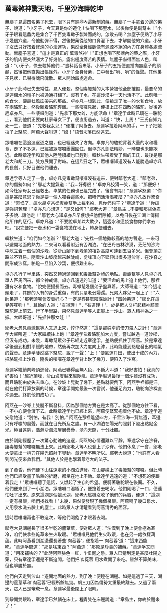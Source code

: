 萬毒煞神驚天地，千里沙海轉乾坤
------------------------------

無塵子見這四名弟子死去，眼下只有銅鼎內這新制的藥。無塵子一手拿着旁邊的弟子，說道："小牙子，今天算是你的造化！快喝下那聖水，以後你便是副幫主！"小牙子眼看這鼎內是集合了千百隻毒蠍子製煉而成的，怎敢去喝？無塵子便點了小牙子幾個穴道，令他動彈不得，然後把藥從他的口鼻灌下去，才解開他的穴道。小牙子沒法只好按着修煉的心法運功，果然全身經脈像有源源不絕的內力在身體各處流動。無塵子喜道："這才是真正的'萬毒煞神'！"正想也喝下那鼎內的藥之際，小牙子的肌肉便突然漲大了好幾倍，露出極度痛苦的表情。無塵子嚇得面無人色，叫道："小牙子，快去殺掉他們..."豈料話音未落，小牙子的五指便直插向無塵子的頭顱，然後把他直拋出帳篷外。小牙子全身發紫，口中發出"嗬、嗬"的怪聲。其他弟子見狀，已嚇得魂飛魄散。眾人開始四處逃命。

小牙子此時已失去常性，見人便殺。整個毒蠍幫的大本營被他全部摧毀，最要命的是連儲水的壇子也被通通打翻了。沒有了水，在這沙漠中一天也活不了。此刻唯一的食水，便是杜風笙帶來的那些。卓亦凡一想到此，便搶走了唯一的水和食物，放在兩駱駝上，然後騎着駱駝奔離。一些嘍囉見狀，便搶上正在四散的駱駝，從後追趕卓亦凡。一些嘍囉則道："先拿下那女的，方能活命！"章達孚此時已騎在一駱駝上，看到他們正要向杜家母女下手，便直衝過去，叫道："快，上馬！"王氏自知九死一生，便道："先救我女兒！"便推了阿燕去。章達孚拉着阿燕的手，一下子把她拉了上駱駝，阿燕大聲叫道："娘！"語音未落已然遠去。

眾嘍囉在這追追逐逐之間，也已經迷失了方向。卓亦凡的駱駝背着大量的水和糧食，走了不多遠，已經被眾嘍囉團團圍住，但卓亦凡劍法精妙，一時間也未能欺近。此時章達孚和其他人陸陸續續也已趕到。韓秋生帶着受了傷的王氏，最後是鄔老大和胡三刀。雙方展開了對峙。在這烈日之下，眾嘍囉知道沒有人能勝過卓亦凡的長劍，只好目送他們離去。

章達孚等人走了一會，卓亦凡見毒蠍幫嘍囉沒有追來，便對鄔老大道："鄔老弟，你的傷勢如何？"鄔老大提氣道："我...好得很！"卓亦凡狡猾一笑，道："那便好！如今杜家母女已經救出，卓某的任務也已經完成了，後會有期！"章達孚怒道："你這是甚麼意思？你是要一個人獨吞這些水，把咱們活活渴死麼？"卓亦凡故作驚奇道："奇怪了，這水是卓某從毒蠍幫手上搶來的，與你們何干？"章達孚道："你這是強詞奪理！"卓亦凡心想道："是又如何？"鄔老大道："章島主...不要和那些偽君子多說...讓他走！"鄔老大心知卓亦凡早便想把他們除掉，以免日後在江湖上傳揚他所作的惡行。卓亦凡道："不要說卓某以大欺少，這壺水和這袋食物你們拿去吧。"說完便把一壺水和一袋食物拋在地上，轉身便離去。

韓秋生道："咱們如今怎辦？"鄔老大道："先找一個地勢較高的地方暫避，一來可以避開地面的熱力，二來可以看看附近有否湖泊。"在巴丹吉林沙漠，茫茫的沙海中屹立着一個個的沙峰，從沙山腳下到峰頂的相對高度可達到五百多米。但登頂之路並不容易。隨着沙山坡度越來越陡峭，從峰頂向下延伸出很多道沙脊，在沙脊之間形成沙窩。駱駝一旦陷入沙窩，便很難出來。

卓亦凡行了半里路，突然又轉過頭回到和毒蠍幫對峙的地點。毒蠍幫等人見卓亦凡單人匹馬回來，都全神戒備。卓亦凡遠遠的叫道："要活命的馬上追上他們，那裡還有水和食物。"說完便揚長而去。毒蠍幫幾個弟子盤算着。大師哥道："如今這老頭走了，其餘的人有的身受重傷，有的只是老弱婦孺。兄弟大夥兒一起上了！"六師弟道："那老頭哪會安着好心？一定是有甚麼陰謀詭計！"四師弟道："總比在這兒等死強！"，其餘的人道："有道理！"，"有道理！"。於是眾人又打起精神騎着駱駝趕上前去。行了半里路，果然見章達孚等人正攀上一沙山。眾人精神為之一振。大師哥道："先抓住那女娃！"

鄔老大忽見毒蠍幫等人又追上來，悻悻然道："這是那姓卓的借刀殺人之計！"章達孚大聲叫道："大家繼續往上跑！"章達孚催着駱駝加大力度，嘗試越過一道沙樑，但沒有成功。未幾，毒蠍幫眾弟子已經走近章達孚，差點便抓住了阿燕。於是章達孚後退到相對平緩的地帶，然後再次加大力度向上沖，此時能聽到駱駝發出的喘氣的聲音。章達孚陡然跳下駱駝，說了一聲："上！"便氣運丹田，使出十成的內力，把駱駝推上沙脊。隨後的嘍囉在章達孚背上砍了幾刀，便陷入了沙窩。

章達孚繼續向峰頂進發。阿燕已嚇得面無人色，不斷大叫道："我好害怕！我真的好害怕！"越近頂峰，沙山坡度越來越陡峭。章達孚越過最後一個沙樑沒有成功，而且駱駝由於失去重心，在沙坡上晃動了幾下，差點就要倒下。阿燕手裡都是汗。就在他們打算放棄的時候，章達孚開始最後一次嘗試，他運足內力，駱駝向沙樑直沖過去。終於他們成功了。

阿燕在一沙脊上雙腿不斷發抖，因為那個地方實在是太高了。從那個地方往下看，一不小心便會滾下去。此時章達孚也已經上來，阿燕便緊緊抱着他不放。章達孚道安慰她道：“別怕，有我！別怕。” 阿燕在那裡遙望四方，千里沙海一覽無遺，耳邊只有呼嘯的風聲。而就在目光所及之處。有一小湖泊在陽光的照射下發出點點金光。極目遠眺，浩瀚沙海海層層疊疊，湧向天際，十分壯觀。

由於剛剛經歷了一次驚心動魄的追逐，阿燕的心情還難以平靜。章達孚守在沙脊，讓毒蠍幫的嘍囉無法上來。此時鄔老大等人也登上了沙脊。他們休息了一會，鄔老大便拿出一柄刀在陽光照射下晃動。章達孚不明所以。鄔老大說道："也許有人看到閃光便來救我們。"其他人於是也學着鄔老大的法子。

到了黃昏，他們便下山往遠處的小湖泊進發。在山腳碰上了毒蠍幫的嘍囉。但此時他們已經受盡了酷熱的折磨，都坐在地上不動。章達孚遠遠的道："不想死的便跟着我走！"眾嘍囉聽了這話，又燃起了生存的希望。便騎著駱駝跟在後面。不久，他們便來到了一小湖泊。眾嘍囉口渴極了，便搶着去喝水。他們剛喝了一口，便連忙吐了出來。原來這湖是個鹹水湖。鄔老大趁機沒收了他們的兵器，便道："這湖一定有泉眼，咱們找找看！"未幾，果然便發現了幾個泉眼。阿燕喝了幾口泉水，又用泉水洗去臉上的塵土。此時眾人才清楚看到阿燕清秀的面容。

這時眾嘍囉再也不敢造次，等他們喝飽了才跟着去喝。

鄔老大見湖邊長了很多半乾的蘆葦草，便對眾人道："沙漠到了晚上便會極為寒冷，咱們快拿些乾草來生火取暖。"眾嘍囉見他們生火取暖，也在另一處依樣葫蘆。此時阿燕看到湖邊還長著些'肉蓯蓉'，便指着一'肉蓯蓉'道："這東西能吃。"章達孚問道："那是啥東西？"阿燕道："那原是珍貴的補藥。"章達孚又問道："用來補啥的？"此時阿燕臉色一紅，作忸怩之態。眾人已猜到定是甚麼壯陽之藥，只有章達孚還是不斷追問。他們把'肉蓯蓉'用水煮開了來吃。雖然不算美味，但也聊勝於無。

他們白天走到沙山上避開地面的熱力，到了晚上便睡在湖邊。如是這過了三天，湖邊的蘆葦草和'肉蓯蓉'已經所餘無幾。胡三刀因為傷勢太重最終離去。又過了兩天，眾人已是奄奄一息。章達孚最後閉上了眼睛。

到睜開雙眼時，章達孚已然躺在床上。程青雙在床邊說道："章島主，你終於醒來了！"
